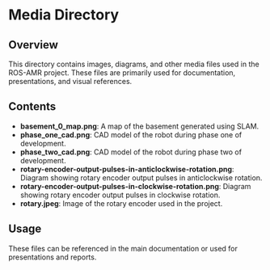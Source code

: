 # Media Directory

## Overview
This directory contains images, diagrams, and other media files used in the ROS-AMR project. These files are primarily used for documentation, presentations, and visual references.

## Contents
- **basement_0_map.png**: A map of the basement generated using SLAM.
- **phase_one_cad.png**: CAD model of the robot during phase one of development.
- **phase_two_cad.png**: CAD model of the robot during phase two of development.
- **rotary-encoder-output-pulses-in-anticlockwise-rotation.png**: Diagram showing rotary encoder output pulses in anticlockwise rotation.
- **rotary-encoder-output-pulses-in-clockwise-rotation.png**: Diagram showing rotary encoder output pulses in clockwise rotation.
- **rotary.jpeg**: Image of the rotary encoder used in the project.

## Usage
These files can be referenced in the main documentation or used for presentations and reports.